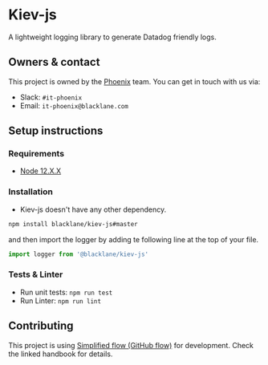 # Kiev-js

A lightweight logging library to generate Datadog friendly logs.

## Owners & contact

This project is owned by the [Phoenix](https://blacklane.atlassian.net/wiki/spaces/PHOEN/overview) team. You can get in touch with us via:

- Slack: `#it-phoenix`
- Email: `it-phoenix@blacklane.com`

## Setup instructions

### Requirements

* [Node 12.X.X](./.nvmrc)

### Installation

* Kiev-js doesn't have any other dependency.

```sh
npm install blacklane/kiev-js#master
```

and then import the logger by adding te following line at the top of your file.

```js
import logger from '@blacklane/kiev-js'
```

### Tests & Linter

* Run unit tests: `npm run test`
* Run Linter: `npm run lint`

## Contributing

This project is using [Simplified flow (GitHub flow)](http://handbook.int.blacklane.io/git.html#simplified-flow-github-flow) for development. Check the linked handbook for details.